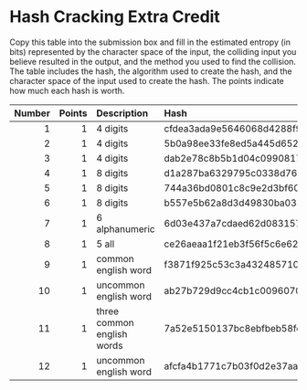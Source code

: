 # Hash Cracking Extra Credit

Copy this table into the submission box and fill in the estimated entropy (in bits) represented by the character space of the input, the colliding input you believe resulted in the output, and the method you used to find the collision.  The table includes the hash, the algorithm used to create the hash, and the character space of the input used to create the hash.  The points indicate how much each hash is worth.

|   Number |   Points | Description                | Hash                                                             | Alg    | Collision         | Entropy   | Method   |
|---------:|---------:|:---------------------------|:-----------------------------------------------------------------|:-------|:------------------|:----------|:---------|
|        1 |        1 | 4 digits                   | cfdea3ada9e5646068d4288f9b9ad0de                                 | md5    | 9505              |           |          |
|        2 |        1 | 4 digits                   | 5b0a98ee33fe8ed5a445d6520577dd0fa7b3eedd                         | sha1   | 5483              |           |          |
|        3 |        1 | 4 digits                   | dab2e78c8b5b1d04c09908172faba7f5433f4ab79c95bc73dca3d18695532476 | sha256 | 1730              |           |          |
|        4 |        1 | 8 digits                   | d1a287ba6329795c0338d769138e0f3a                                 | md5    | 76458884          |           |          |
|        5 |        1 | 8 digits                   | 744a36bd0801c8c9e2d3bf608eb55b07117596c7                         | sha1   | 28528787          |           |          |
|        6 |        1 | 8 digits                   | b557e5b62a8d3d49830ba0334d7715eecbb7f37acce4d3ae7f144049ec28ccbc | sha256 | 17077498          |           |          |
|        7 |        1 | 6 alphanumeric             | 6d03e437a7cdaed62d083157cbf1f617                                 | md5    | Jqwx6t            |           |          |
|        8 |        1 | 5 all                      | ce26aeaa1f21eb3f56f5c6e626918e3ae35fd21e                         | sha1   | R>ffG             |           |          |
|        9 |        1 | common english word        | f3871f925c53c3a43248571014758a812b406bfb                         | sha1   | holidays          |           |          |
|       10 |        1 | uncommon english word      | ab27b729d9cc4cb1c00960700446924159e9298d0f952aee3d55408b8e0b1b71 | sha256 | exchange          |           |          |
|       11 |        1 | three common english words | 7a52e5150137bc8ebfbeb58fd9193f38                                 | md5    | finallyupdatesdev |           |          |
|       12 |        1 | uncommon english word      | afcfa4b1771c7b03f0d2e37aac910447                                 | md5    | spaceful          |           |          |